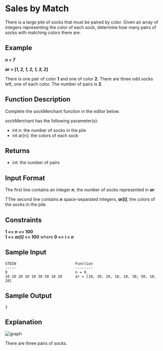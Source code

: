 # Sales by Match
There is a large pile of socks that must be paired by color. Given an array of integers representing the color of each sock, determine how many pairs of socks with matching colors there are.

## Example
**_n_ = _7_**

**_ar_ = [_1, 2, 1, 2, 1, 3, 2_]**

There is one pair of color **1** and one of color **2**. There are three odd socks left, one of each color. The number of pairs is **2**.

## Function Description
Complete the sockMerchant function in the editor below.

sockMerchant has the following parameter(s):

- int n: the number of socks in the pile
- int ar[n]: the colors of each sock

## Returns
- int: the number of pairs

## Input Format
The first line contains an integer **_n_**, the number of socks represented in **_ar_**.

TThe second line contains **_n_** space-separated integers, **_ar[i]_**, the colors of the socks in the pile.

## Constraints 
**1 <= _n_ <= 100**  
**1 <= _ar[i]_ <= 100** where **0 <= _i_ < _n_**  

## Sample Input
```
STDIN                           Function
-----                           --------
9                               n = 9
10 20 20 10 10 30 50 10 20      ar = [10, 20, 20, 10, 10, 30, 50, 10, 20]
```
## Sample Output
```
3
```

## Explanation
![graph](https://s3.amazonaws.com/hr-challenge-images/25168/1474122392-c7b9097430-sock.png)

There are three pairs of socks.